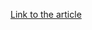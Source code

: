 [Link to the article](https://welivesecurity.com/2020/05/13/ramsay-cyberespionage-toolkit-airgapped-networks/)
